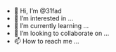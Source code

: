 - 👋 Hi, I’m @31fad
- 👀 I’m interested in ...
- 🌱 I’m currently learning ...
- 💞️ I’m looking to collaborate on ...
- 📫 How to reach me ...

<!---
31fad/31fad is a ✨ special ✨ repository because its `README.md` (this file) appears on your GitHub profile.
You can click the Preview link to take a look at your changes.
--->
